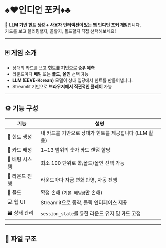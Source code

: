 # ♠️♥️인디언 포커♦️♣️

🤖 **LLM 기반 힌트 생성 + 사용자 인터랙션이 있는 웹 인디언 포커 게임**입니다.  
카드를 보고 블러핑할지, 콜할지, 폴드할지 직접 선택해보세요!

---

## 🃏 게임 소개

- 상대의 카드를 보고 **힌트를 기반으로 승부 예측**
- 라운드마다 **배팅** 또는 **폴드**, **올인** 선택 가능
- **LLM (EEVE-Korean)** 모델이 상대 입장에서 힌트를 만들어냅니다.
- Streamlit 기반으로 **브라우저에서 직관적인 플레이** 가능

---

## ⚙️ 기능 구성

| 기능 | 설명 |
|------|------|
| 💬 힌트 생성 | 내 카드를 기반으로 상대가 힌트를 제공합니다 (LLM 활용) |
| 🎴 카드 배정 | 1~13 범위의 숫자 카드 랜덤 할당 |
| 💸 배팅 시스템 | 최소 100 단위로 콜/폴드/올인 선택 가능 |
| 🔁 라운드 진행 | 라운드마다 자금 변화 반영, 자동 진행 |
| 🧠 폴드 | 확정 손해 (`기본 배팅금`만 손해) |
| 💻 웹 UI | Streamlit으로 동작, 클릭 인터페이스 제공 |
| 🗃 상태 관리 | `session_state`를 통한 라운드 유지 및 카드 고정 |

---

## 📁 파일 구조

